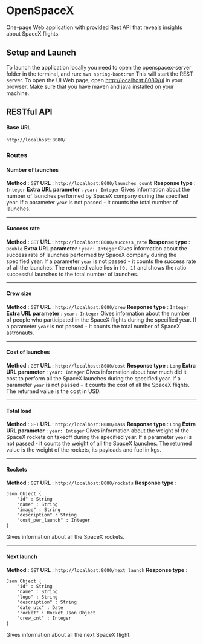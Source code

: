 # OpenSpaceX
One-page Web application with provided Rest API that reveals insights about SpaceX flights.

## Setup and Launch
To launch the application locally you need to open the openspacex-server folder in the terminal, and run:
`mvn spring-boot:run`
This will start the REST server. To open the UI Web page, open [http://localhost:8080/ui](http://localhost:8080/ui) in your browser. 
Make sure that you have maven and java installed on your machine.

## RESTful API
#### Base URL
`http://localhost:8080/`

### Routes

#### Number of launches

**Method**  :  `GET`
**URL**  :  `http://localhost:8080/launches_count`
**Response type** : `Integer`
**Extra URL parameter** : `year: Integer`
Gives information about the number of launches performed by SpaceX company during the specified year. If a parameter `year` is not passed - it counts the total number of launches.

------------------
#### Success rate
**Method**  :  `GET`
**URL**  :  `http://localhost:8080/success_rate`
**Response type** : `Double`
**Extra URL parameter** : `year: Integer`
Gives information about the success rate of launches performed by SpaceX company during the specified year. If a parameter `year` is not passed - it counts the success rate of all the launches. The returned value lies in `[0, 1]` and shows the ratio successful launches to the total number of launches.

----------------------------
#### Crew size
**Method**  :  `GET`
**URL**  :  `http://localhost:8080/crew`
**Response type** : `Integer`
**Extra URL parameter** : `year: Integer`
Gives information about the number of people who participated in the SpaceX flights during the specified year. If a parameter `year` is not passed - it counts the total number of SpaceX astronauts.

----------------------------
#### Cost of launches
**Method**  :  `GET`
**URL**  :  `http://localhost:8080/cost`
**Response type** : `Long`
**Extra URL parameter** : `year: Integer`
Gives information about how much did it cost to perform all the SpaceX launches during the specified year. If a parameter `year` is not passed - it counts the cost of all the SpaceX flights. The returned value is the cost in USD.

----------------------------
#### Total load
**Method**  :  `GET`
**URL**  :  `http://localhost:8080/mass`
**Response type** : `Long`
**Extra URL parameter** : `year: Integer`
Gives information about the weight of the SpaceX rockets on takeoff during the specified year. If a parameter `year` is not passed - it counts the weight of all the SpaceX launches. The returned value is the weight of the rockets, its payloads and fuel in kgs.

----------------------------
#### Rockets
**Method**  :  `GET`
**URL**  :  `http://localhost:8080/rockets`
**Response type** :  
```
Json Object {
	"id" : String
	"name" : String  
	"image" : String  
	"description" : String  
	"cost_per_launch" : Integer 
}
```

Gives information about all the SpaceX rockets.


----------------------------
#### Next launch
**Method**  :  `GET`
**URL**  :  `http://localhost:8080/next_launch`
**Response type** :  
```
Json Object {
	"id" : String
	"name" : String  
	"logo" : String  
	"description" : String  
	"date_utc" : Date 
	"rocket" : Rocket Json Object
	"crew_cnt" : Integer
}
```

Gives information about all the next SpaceX flight.
